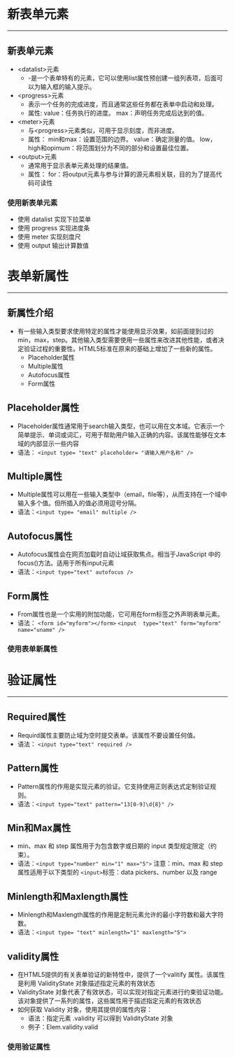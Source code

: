 # 新表单元素

---

## 新表单元素

* \<datalist>元素
  * -是一个表单特有的元素，它可以使用list属性预创建一组列表项，后面可以为输入框的输入提示。
* \<progress>元素
  * 表示一个任务的完成进度，而且通常这些任务都在表单中启动和处理。
  * 属性:
      value：任务执行的进度。
      max：声明任务完成后达到的值。
* \<meter>元素
  * 与\<progress>元素类似，可用于显示刻度，而非进度。
  * 属性：
      min和max：设置范围的边界。
      value：确定测量的值。
      low，high和opimum：将范围划分为不同的部分和设置最佳位置。
* \<output>元素
  * 通常用于显示表单元素处理的结果值。
  * 属性：
      for：将output元素与参与计算的源元素相关联，目的为了提高代码可读性

### 使用新表单元素

* 使用 datalist 实现下拉菜单
* 使用 progress 实现进度条
* 使用 meter 实现刻度尺
* 使用 output 输出计算数值

# 表单新属性

---

## 新属性介绍

* 有一些输入类型要求使用特定的属性才能使用显示效果，如前面提到过的min，max，step。其他输入类型需要使用一些属性来改进其他性能，或者决定验证过程的重要性。HTML5标准在原来的基础上增加了一些新的属性。
  * Placeholder属性
  * Multiple属性
  * Autofocus属性
  * Form属性

## Placeholder属性

* Placeholder属性通常用于search输入类型，也可以用在文本域。它表示一个简单提示、单词或词汇，可用于帮助用户输入正确的内容。该属性能够在文本域的内部显示一些内容
* 语法：
  `<input type= "text" placeholder= "请输入用户名称" />`

## Multiple属性

* Multiple属性可以用在一些输入类型中（email，file等），从而支持在一个域中输入多个值。但所插入的值必须用逗号分隔。
* 语法：`<input type= "email" multiple />`

## Autofocus属性

* Autofocus属性会在网页加载时自动让域获取焦点。相当于JavaScript 中的focus()方法。适用于所有input元素
* 语法：`<input type="text" autofocus />`

## Form属性

* From属性也是一个实用的附加功能，它可用在form标签之外声明表单元素。
* 语法：
  `<form id="myform"></form>`
  `<input  type="text" form="myform" name="uname" />`

### 使用表单新属性
  
# 验证属性

---

## Required属性

* Requird属性主要防止域为空时提交表单。该属性不要设置任何值。
* 语法：
  `<input type="text" required />`

## Pattern属性

* Pattern属性的作用是实现元素的验证。它支持使用正则表达式定制验证规则。
* 语法：`<input type="text" pattern="13[0-9]\d{8}" />`

## Min和Max属性

* min、max 和 step 属性用于为包含数字或日期的 input 类型规定限定（约束）。
* 语法：`<input type="number" min="1" max="5">`
注意：min、max 和 step 属性适用于以下类型的 `<input>`标签：data pickers、number 以及 range

## Minlength和Maxlength属性

* Minlength和Maxlength属性的作用是定制元素允许的最小字符数和最大字符数。
* 语法：`<input type= "text" minlength="1" maxlength="5">`

## validity属性

* 在HTML5提供的有关表单验证的新特性中，提供了一个valitify 属性。该属性是利用 ValidityState 对象描述指定元素的有效状态
* ValidityState 对象代表了有效状态，可以实现对指定元素进行约束验证功能。该对象提供了一系列的属性，这些属性用于描述指定元素的有效状态
* 如何获取 Validity 对象，使用其提供的属性内容：
  * 语法：指定元素 .validity 可以得到 ValidityState 对象
  * 例子：Elem.validity.valid

### 使用验证属性